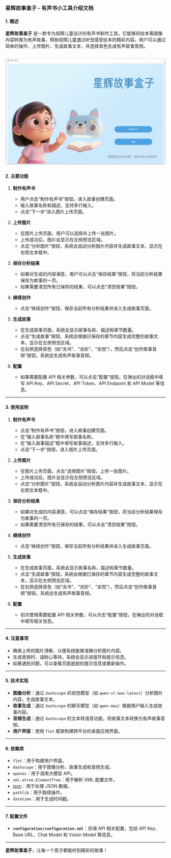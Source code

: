### 星辉故事盒子 - 有声书小工具介绍文档

#### 1. 概述
**星辉故事盒子** 是一款专为视障儿童设计的有声书制作工具。它能够将绘本等图像内容转换为有声故事，帮助视障儿童通过听觉感受绘本的精彩内容。用户可以通过简单的操作，上传图片、生成故事文本，并选择音色生成有声故事音频。

![](https://github.com/wwaa321/Starlight_Story_Box/blob/main/img/view.jpg)
---

#### 2. 主要功能
1. **制作有声书**
   - 用户点击“制作有声书”按钮，进入故事创建页面。
   - 输入故事名称和描述，支持多行输入。
   - 点击“下一步”进入图片上传页面。

2. **上传图片**
   - 在图片上传页面，用户可以选择并上传一张图片。
   - 上传成功后，图片会显示在左侧预览区域。
   - 点击“分析图片”按钮，系统会自动分析图片内容并生成故事文本，显示在右侧文本框中。

3. **保存分析结果**
   - 如果对生成的内容满意，用户可以点击“保存结果”按钮，将当前分析结果保存为故事的一页。
   - 如果需要清空所有已保存的结果，可以点击“清空结果”按钮。

4. **继续创作**
   - 点击“继续创作”按钮，保存当前所有分析结果并进入生成故事页面。

5. **生成故事**
   - 在生成故事页面，系统会显示故事名称、描述和章节数量。
   - 点击“生成故事”按钮，系统会根据已保存的章节内容生成完整的故事文本，显示在左侧预览区域。
   - 在右侧选择音色（如“龙书”、“龙妙”、“龙悦”），然后点击“创作故事音频”按钮，系统会生成有声故事音频。

6. **配置**
   - 如果需要配置 API 相关参数，可以点击“配置”按钮，在弹出的对话框中填写 API Key、API Secret、API Token、API Endpoint 和 API Model 等信息。

---

#### 3. 使用说明
1. **制作有声书**
   - 点击“制作有声书”按钮，进入故事创建页面。
   - 在“输入故事名称”框中填写故事名称。
   - 在“输入故事描述”框中填写故事描述，支持多行输入。
   - 点击“下一步”按钮，进入图片上传页面。

2. **上传图片**
   - 在图片上传页面，点击“选择图片”按钮，上传一张图片。
   - 上传成功后，图片会显示在左侧预览区域。
   - 点击“分析图片”按钮，系统会自动分析图片内容并生成故事文本，显示在右侧文本框中。

3. **保存分析结果**
   - 如果对生成的内容满意，可以点击“保存结果”按钮，将当前分析结果保存为故事的一页。
   - 如果需要清空所有已保存的结果，可以点击“清空结果”按钮。

4. **继续创作**
   - 点击“继续创作”按钮，保存当前所有分析结果并进入生成故事页面。

5. **生成故事**
   - 在生成故事页面，系统会显示故事名称、描述和章节数量。
   - 点击“生成故事”按钮，系统会根据已保存的章节内容生成完整的故事文本，显示在左侧预览区域。
   - 在右侧选择音色（如“龙书”、“龙妙”、“龙悦”），然后点击“创作故事音频”按钮，系统会生成有声故事音频。

6. **配置**
   - 初次使用需要配置 API 相关参数，可以点击“配置”按钮，在弹出的对话框中填写相关信息。

---

#### 4. 注意事项
- 确保上传的图片清晰，以便系统能够准确分析图片内容。
- 生成音频时，请耐心等待，系统会显示进度环和提示信息。
- 如果遇到问题，可以查看页面底部的提示信息或重新操作。

---

#### 5. 技术实现
- **图像分析**：通过 `dashscope` 的视觉模型（如 `qwen-vl-max-latest`）分析图片内容，生成故事文本。
- **故事生成**：通过 `dashscope` 的聊天模型（如 `qwen-max`）根据用户输入生成故事内容。
- **音频生成**：通过 `dashscope` 的文本转语音功能，将故事文本转换为有声故事音频。
- **用户界面**：使用 `flet` 框架构建跨平台的桌面应用界面。

---

#### 6. 依赖库
- `flet`：用于构建用户界面。
- `dashscope`：用于图像分析、故事生成和音频生成。
- `openai`：用于调用大模型 API。
- `xml.etree.ElementTree`：用于解析 XML 配置文件。
- [json](data/story_data.json)：用于处理 JSON 数据。
- `pathlib`：用于路径操作。
- `datetime`：用于生成时间戳。

---

#### 7. 配置文件
- **`configuration/configuration.xml`**：存储 API 相关配置，包括 API Key、Base URL、Chat Model 和 Vision Model 等信息。




---

**星辉故事盒子**，让每一个孩子都能听到精彩的故事！
